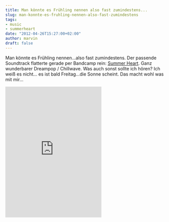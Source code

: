 ```yaml
---
title: Man könnte es Frühling nennen also fast zumindestens...
slug: man-konnte-es-fruhling-nennen-also-fast-zumindestens
tags:
- music
- summerheart
date: "2012-04-26T15:27:00+02:00"
author: marvin
draft: false
---
```

Man könnte es Frühling nennen...also fast zumindestens. Der passende
Soundtrack flatterte gerade per Bandcamp rein: [Summer
Heart](http://summerheart.bandcamp.com/album/about-a-feeling). Ganz
wunderbarer Dreampop / Chillwave. Was auch sonst sollte ich hören? Ich
weiß es nicht... es ist bald Freitag...die Sonne scheint. Das macht wohl
was mit mir...

<iframe width="300" height="410" style="position: relative; display: block; width: 300px; height: 410px;" src="https://bandcamp.com/EmbeddedPlayer/v=2/album=1202109290/size=grande3/bgcol=FFFFFF/linkcol=4285BB/" allowtransparency="true" frameborder="0">[About
A Feeling by Summer
Heart](http://summerheart.bandcamp.com/album/about-a-feeling)</iframe>